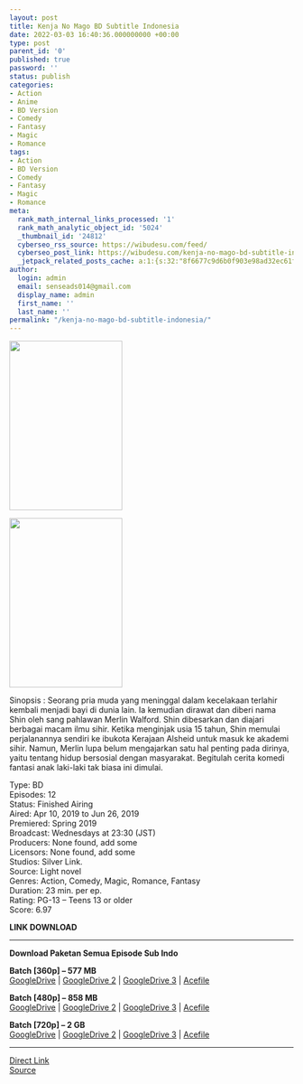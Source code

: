 ```yaml
---
layout: post
title: Kenja No Mago BD Subtitle Indonesia
date: 2022-03-03 16:40:36.000000000 +00:00
type: post
parent_id: '0'
published: true
password: ''
status: publish
categories:
- Action
- Anime
- BD Version
- Comedy
- Fantasy
- Magic
- Romance
tags:
- Action
- BD Version
- Comedy
- Fantasy
- Magic
- Romance
meta:
  rank_math_internal_links_processed: '1'
  rank_math_analytic_object_id: '5024'
  _thumbnail_id: '24812'
  cyberseo_rss_source: https://wibudesu.com/feed/
  cyberseo_post_link: https://wibudesu.com/kenja-no-mago-bd-subtitle-indonesia/?utm_source=rss&utm_medium=rss&utm_campaign=kenja-no-mago-bd-subtitle-indonesia
  _jetpack_related_posts_cache: a:1:{s:32:"8f6677c9d6b0f903e98ad32ec61f8deb";a:2:{s:7:"expires";i:1657237918;s:7:"payload";a:3:{i:0;a:1:{s:2:"id";i:24813;}i:1;a:1:{s:2:"id";i:24815;}i:2;a:1:{s:2:"id";i:24828;}}}}
author:
  login: admin
  email: senseads014@gmail.com
  display_name: admin
  first_name: ''
  last_name: ''
permalink: "/kenja-no-mago-bd-subtitle-indonesia/"
---
```

<p><strong><a href="https://wibudesu.com/wp-content/uploads/2019/10/09058568.jpg"><img class="aligncenter size-full wp-image-98289" src="{{ site.baseurl }}/assets/2022/03/09058568.jpg" alt width="200" height="300" /></a></strong></p>
<div><strong><img class="aligncenter size-full wp-image-98289" src="{{ site.baseurl }}/assets/2022/03/09058568.jpg" alt width="200" height="300" /></strong></div>
<p>Sinopsis : Seorang pria muda yang meninggal dalam kecelakaan terlahir kembali menjadi bayi di dunia lain. Ia kemudian dirawat dan diberi nama Shin oleh sang pahlawan Merlin Walford. Shin dibesarkan dan diajari berbagai macam ilmu sihir. Ketika menginjak usia 15 tahun, Shin memulai perjalanannya sendiri ke ibukota Kerajaan Alsheid untuk masuk ke akademi sihir. Namun, Merlin lupa belum mengajarkan satu hal penting pada dirinya, yaitu tentang hidup bersosial dengan masyarakat. Begitulah cerita komedi fantasi anak laki-laki tak biasa ini dimulai.</p>
<p>Type: BD<br />Episodes: 12<br />Status: Finished Airing<br />Aired: Apr 10, 2019 to Jun 26, 2019<br />Premiered: Spring 2019<br />Broadcast: Wednesdays at 23:30 (JST)<br />Producers: None found, add some<br />Licensors: None found, add some<br />Studios: Silver Link.<br />Source: Light novel<br />Genres: Action, Comedy, Magic, Romance, Fantasy<br />Duration: 23 min. per ep.<br />Rating: PG-13 – Teens 13 or older<br />Score: 6.97</p>
<p><strong>LINK DOWNLOAD</strong></p>
<hr />
<p><strong>Download Paketan Semua Episode Sub Indo</strong></p>
<p><strong>Batch [360p] – 577 MB</strong><br /><a href="https://drive.google.com/open?id=1kJ5fXFeslGLoZZRYwFc4OQH1OWO3WrQR">GoogleDrive</a> | <a href="https://drive.google.com/open?id=1Y-RJhbEwF_XE8s2PWZnKL_BgPL1GSEfT">GoogleDrive 2</a> | <a href="https://drive.google.com/open?id=13VVAA2G62v669D3yA6x9_yKWZTzHhQlV">GoogleDrive 3</a>&nbsp;| <a href="https://acefile.co/f/13550811/wibudesu-com-latilika-knj-n-mgo-360p-bd-zip">Acefile</a></p>
<p><strong>Batch [480p] – 858 MB</strong><br /><a href="https://drive.google.com/open?id=1xlUYAq3ih9nfy-J0lE3U1j0K8-aT8Hp3">GoogleDrive</a> | <a href="https://drive.google.com/open?id=1xB2cDVqzL40O47RUZQ_WaSMbD_XDjOWG">GoogleDrive 2</a> | <a href="https://drive.google.com/open?id=1lY7udzIIEF32dyl2TBKbteR8SXpsGVUF">GoogleDrive 3</a> | <a href="https://acefile.co/f/13550817/wibudesu-com-latilika-knj-n-mgo-480p-bd-zip">Acefile</a></p>
<p><strong>Batch [720p] – 2 GB</strong><br /><a href="https://drive.google.com/open?id=1XsHyMh6VEKoLfok5xRgBpSspA394PEgE">GoogleDrive</a> | <a href="https://drive.google.com/open?id=1cfUvtCsrg3iT4N_3058xDc1fSZa6hJiq">GoogleDrive 2</a> | <a href="https://drive.google.com/open?id=12eDCbZxO7vgz_Z9j0yMDky7ttzIVHcx0">GoogleDrive 3</a> | <a href="https://acefile.co/f/13550820/wibudesu-com-latilika-knj-n-mgo-720p-bd-zip">Acefile</a></p>
<hr />
<link rel="stylesheet" href="https://cdnjs.cloudflare.com/ajax/libs/font-awesome/4.7.0/css/font-awesome.min.css" />
<div class="divbtn"> <a href="https://handymansurrender.com/fihup8buzv?key=94550f7ce39444073321dde3b8782f97" class="btn"><i class="fa fa-download"></i> Direct Link</a> <br /><a href="https://wibudesu.com/kenja-no-mago-bd-subtitle-indonesia/?utm_source=rss&utm_medium=rss&utm_campaign=kenja-no-mago-bd-subtitle-indonesia">Source</a> </div>
